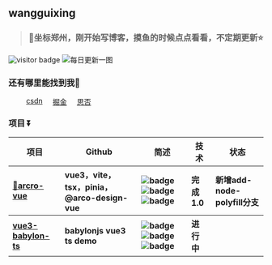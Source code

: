 <!--* @Author: wangguixing 1163260785@qq.com* @Date: 2023-03-07 23:54:04* @LastEditors: wangguixing* @LastEditTime: 2023-04-05 23:19:13* @FilePath: \src\template.ejs* @Description: 这是默认设置,请设置`customMade`, 打开koroFileHeader查看配置 进行设置: https://github.com/OBKoro1/koro1FileHeader/wiki/%E9%85%8D%E7%BD%AE--><h2>wangguixing</h2><blockquote style="margin-top: 20px"><h3>🎏坐标郑州，刚开始写博客，摸鱼的时候点点看看，不定期更新⭐</h3></blockquote><imgsrc="https://visitor-badge.glitch.me/badge?page_id=wangguixing"alt="visitor badge"/><img src="https://api.oneneko.com/v1/bing_today" alt="每日更新一图" /><h3>还有哪里能找到我🙅</h3><div style="width: 100%; margin: 15px 15px; display: flex"><ahref="https://blog.csdn.net/qq_44239818?type=blog"style="margin-left: 20px"target="_blank">csdn</a><ahref="https://juejin.cn/user/1322028213999240"style="margin-left: 20px"target="_blank">掘金</a><ahref="https://segmentfault.com/u/wangguixing"style="margin-left: 20px"target="_blank">思否</a></div><h3 style="margin-top: 20px">项目 ⏬</h3><table><thead align="center"><tr><th>项目</th><th>Github</th><th>简述</th><th>技术</th><th>状态</th></tr></thead><tbody align="left"><tr><th><a href="https://github.com/wangguixing/arcro-vue" target="_blank">🌈arcro-vue</a></th><th> vue3，vite，tsx，pinia，@arco-design-vue</th><th><img src="https://img.shields.io/badge/Vue.js-35495E?style=flat-square&amp;logo=vue3&amp;logoColor=4FC08" alt="badge" /><img src="https://img.shields.io/badge/TypeScript-007ACC?style=flat-square&amp;logo=TS&amp;logoColor=white" alt="badge" /><img src="https://img.shields.io/badge/less-less-blue" alt="badge" /></th><th>完成1.0</th><th>新增add-node-polyfill分支</th></tr><tr><th><a href="https://github.com/wangguixing/vue3-babylon-ts" target="_blank">vue3-babylon-ts</a></th><th> babylonjs vue3 ts demo</th><th><img src="https://img.shields.io/badge/Vue.js-35495E?style=flat-square&amp;logo=vue3&amp;logoColor=4FC08" alt="badge" /><img src="https://img.shields.io/badge/TypeScript-007ACC?style=flat-square&amp;logo=TS&amp;logoColor=white" alt="badge" /><img src="https://img.shields.io/badge/-babylonjs-CA4245?style=flat-square&amp;logo=babylonjs&amp;logoColor=white" alt="badge" /></th><th>进行中</th><th></th></tr></tbody></table>